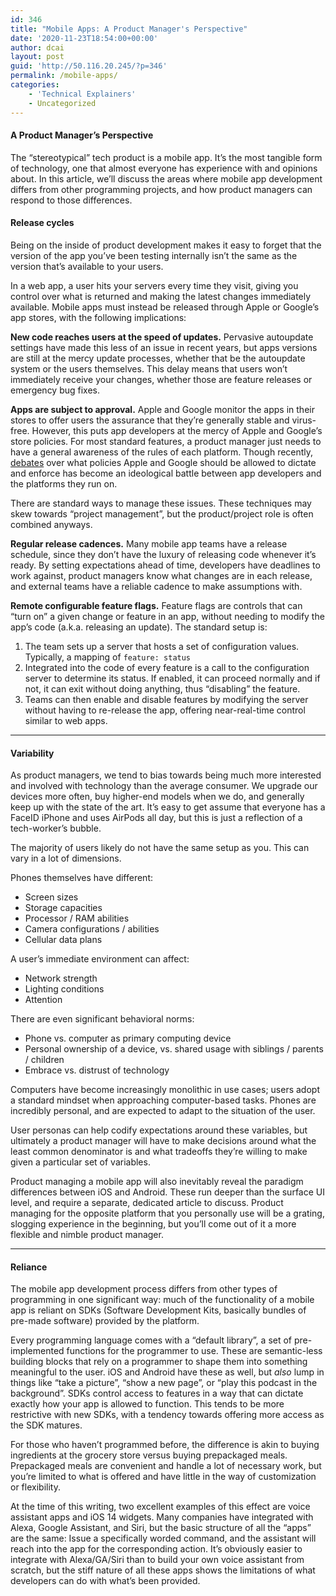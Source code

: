 ```yaml
---
id: 346
title: "Mobile Apps: A Product Manager's Perspective"
date: '2020-11-23T18:54:00+00:00'
author: dcai
layout: post
guid: 'http://50.116.20.245/?p=346'
permalink: /mobile-apps/
categories:
    - 'Technical Explainers'
    - Uncategorized
---
```


#### **A Product Manager’s Perspective**

The “stereotypical” tech product is a mobile app. It’s the most tangible form of technology, one that almost everyone has experience with and opinions about. In this article, we’ll discuss the areas where mobile app development differs from other programming projects, and how product managers can respond to those differences.

#### **Release cycles**

Being on the inside of product development makes it easy to forget that the version of the app you’ve been testing internally isn’t the same as the version that’s available to your users.

In a web app, a user hits your servers every time they visit, giving you control over what is returned and making the latest changes immediately available. Mobile apps must instead be released through Apple or Google’s app stores, with the following implications:

**New code reaches users at the speed of updates.** Pervasive autoupdate settings have made this less of an issue in recent years, but apps versions are still at the mercy update processes, whether that be the autoupdate system or the users themselves. This delay means that users won’t immediately receive your changes, whether those are feature releases or emergency bug fixes.

**Apps are subject to approval.** Apple and Google monitor the apps in their stores to offer users the assurance that they’re generally stable and virus-free. However, this puts app developers at the mercy of Apple and Google’s store policies. For most standard features, a product manager just needs to have a general awareness of the rules of each platform. Though recently, [debates](https://www.theverge.com/2020/8/13/21367963/epic-fortnite-legal-complaint-apple-ios-app-store-removal-injunctive-relief) over what policies Apple and Google should be allowed to dictate and enforce has become an ideological battle between app developers and the platforms they run on.

There are standard ways to manage these issues. These techniques may skew towards “project management”, but the product/project role is often combined anyways.

**Regular release cadences.** Many mobile app teams have a release schedule, since they don’t have the luxury of releasing code whenever it’s ready. By setting expectations ahead of time, developers have deadlines to work against, product managers know what changes are in each release, and external teams have a reliable cadence to make assumptions with.

**Remote configurable feature flags.** Feature flags are controls that can “turn on” a given change or feature in an app, without needing to modify the app’s code (a.k.a. releasing an update). The standard setup is:

1. The team sets up a server that hosts a set of configuration values. Typically, a mapping of `feature: status`
2. Integrated into the code of every feature is a call to the configuration server to determine its status. If enabled, it can proceed normally and if not, it can exit without doing anything, thus “disabling” the feature.
3. Teams can then enable and disable features by modifying the server without having to re-release the app, offering near-real-time control similar to web apps.

- - - - - -

#### **Variability**

As product managers, we tend to bias towards being much more interested and involved with technology than the average consumer. We upgrade our devices more often, buy higher-end models when we do, and generally keep up with the state of the art. It’s easy to get assume that everyone has a FaceID iPhone and uses AirPods all day, but this is just a reflection of a tech-worker’s bubble.

The majority of users likely do not have the same setup as you. This can vary in a lot of dimensions.

Phones themselves have different:

- Screen sizes
- Storage capacities
- Processor / RAM abilities
- Camera configurations / abilities
- Cellular data plans

A user’s immediate environment can affect:

- Network strength
- Lighting conditions
- Attention

There are even significant behavioral norms:

- Phone vs. computer as primary computing device
- Personal ownership of a device, vs. shared usage with siblings / parents / children
- Embrace vs. distrust of technology

Computers have become increasingly monolithic in use cases; users adopt a standard mindset when approaching computer-based tasks. Phones are incredibly personal, and are expected to adapt to the situation of the user.

User personas can help codify expectations around these variables, but ultimately a product manager will have to make decisions around what the least common denominator is and what tradeoffs they’re willing to make given a particular set of variables.

Product managing a mobile app will also inevitably reveal the paradigm differences between iOS and Android. These run deeper than the surface UI level, and require a separate, dedicated article to discuss. Product managing for the opposite platform that you personally use will be a grating, slogging experience in the beginning, but you’ll come out of it a more flexible and nimble product manager.

- - - - - -

#### **Reliance**

The mobile app development process differs from other types of programming in one significant way: much of the functionality of a mobile app is reliant on SDKs (Software Development Kits, basically bundles of pre-made software) provided by the platform.

Every programming language comes with a “default library”, a set of pre-implemented functions for the programmer to use. These are semantic-less building blocks that rely on a programmer to shape them into something meaningful to the user. iOS and Android have these as well, but *also* lump in things like “take a picture”, “show a new page”, or “play this podcast in the background”. SDKs control access to features in a way that can dictate exactly how your app is allowed to function. This tends to be more restrictive with new SDKs, with a tendency towards offering more access as the SDK matures.

For those who haven’t programmed before, the difference is akin to buying ingredients at the grocery store versus buying prepackaged meals. Prepackaged meals are convenient and handle a lot of necessary work, but you’re limited to what is offered and have little in the way of customization or flexibility.

At the time of this writing, two excellent examples of this effect are voice assistant apps and iOS 14 widgets. Many companies have integrated with Alexa, Google Assistant, and Siri, but the basic structure of all the “apps” are the same: Issue a specifically worded command, and the assistant will reach into the app for the corresponding action. It’s obviously easier to integrate with Alexa/GA/Siri than to build your own voice assistant from scratch, but the stiff nature of all these apps shows the limitations of what developers can do with what’s been provided.